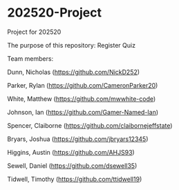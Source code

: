# 202520-Project
Project for 202520

The purpose of this repository: Register Quiz

Team members:

Dunn, Nicholas (<https://github.com/NickD252>)

Parker, Rylan (<https://github.com/CameronParker20>)

White, Matthew (<https://github.com/mwwhite-code>)

Johnson, Ian (<https://github.com/Gamer-Named-Ian>)

Spencer, Claiborne (<https://github.com/claibornejeffstate>)

Bryars, Joshua (<https://github.com/jbryars12345>)

Higgins, Austin (<https://github.com/AHJS93>)

Sewell, Daniel (<https://github.com/dsewell35>)

Tidwell, Timothy (<https://github.com/ttidwell19>)
